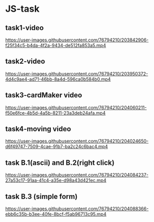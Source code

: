 # JS-task
<h2>task1-video</h2>


https://user-images.githubusercontent.com/76794210/203842906-f25f34c5-b4da-4f2a-9434-de512fa853a5.mp4


<h2>task2-video</h2>



https://user-images.githubusercontent.com/76794210/203950372-4d4c9ae4-ad71-46bb-8a4d-596ca0b584b0.mp4


<h2>task3-cardMaker video</h2>




https://user-images.githubusercontent.com/76794210/204060211-f50e6fce-4b5d-4a5b-8211-23a3deb24afa.mp4





<h2>task4-moving video</h2>




https://user-images.githubusercontent.com/76794210/204024650-d6f49747-7509-4cae-91b7-ba2c24c6bac4.mp4


<h2> task B.1(ascii) and B.2(right click)</h2>






https://user-images.githubusercontent.com/76794210/204084237-27a53c17-91aa-41c4-a35e-d98a43d421ec.mp4



<h2> task B.3 (simple form)</h2>




https://user-images.githubusercontent.com/76794210/204088366-ebb6c35b-b3ee-40fe-8bcf-f5ab96713c95.mp4


